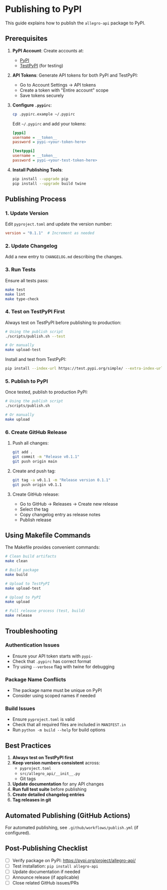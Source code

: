 # Publishing to PyPI

This guide explains how to publish the `allegro-api` package to PyPI.

## Prerequisites

1. **PyPI Account**: Create accounts at:
   - [PyPI](https://pypi.org/account/register/)
   - [TestPyPI](https://test.pypi.org/account/register/) (for testing)

2. **API Tokens**: Generate API tokens for both PyPI and TestPyPI:
   - Go to Account Settings → API tokens
   - Create a token with "Entire account" scope
   - Save tokens securely

3. **Configure `.pypirc`**:
   ```bash
   cp .pypirc.example ~/.pypirc
   ```
   Edit `~/.pypirc` and add your tokens:
   ```ini
   [pypi]
   username = __token__
   password = pypi-<your-token-here>
   
   [testpypi]
   username = __token__
   password = pypi-<your-test-token-here>
   ```

4. **Install Publishing Tools**:
   ```bash
   pip install --upgrade pip
   pip install --upgrade build twine
   ```

## Publishing Process

### 1. Update Version

Edit `pyproject.toml` and update the version number:
```toml
version = "0.1.1"  # Increment as needed
```

### 2. Update Changelog

Add a new entry to `CHANGELOG.md` describing the changes.

### 3. Run Tests

Ensure all tests pass:
```bash
make test
make lint
make type-check
```

### 4. Test on TestPyPI First

Always test on TestPyPI before publishing to production:

```bash
# Using the publish script
./scripts/publish.sh --test

# Or manually
make upload-test
```

Install and test from TestPyPI:
```bash
pip install --index-url https://test.pypi.org/simple/ --extra-index-url https://pypi.org/simple/ allegro-api
```

### 5. Publish to PyPI

Once tested, publish to production PyPI:

```bash
# Using the publish script
./scripts/publish.sh

# Or manually
make upload
```

### 6. Create GitHub Release

1. Push all changes:
   ```bash
   git add .
   git commit -m "Release v0.1.1"
   git push origin main
   ```

2. Create and push tag:
   ```bash
   git tag -a v0.1.1 -m "Release version 0.1.1"
   git push origin v0.1.1
   ```

3. Create GitHub release:
   - Go to GitHub → Releases → Create new release
   - Select the tag
   - Copy changelog entry as release notes
   - Publish release

## Using Makefile Commands

The Makefile provides convenient commands:

```bash
# Clean build artifacts
make clean

# Build package
make build

# Upload to TestPyPI
make upload-test

# Upload to PyPI
make upload

# Full release process (test, build)
make release
```

## Troubleshooting

### Authentication Issues
- Ensure your API token starts with `pypi-`
- Check that `.pypirc` has correct format
- Try using `--verbose` flag with twine for debugging

### Package Name Conflicts
- The package name must be unique on PyPI
- Consider using scoped names if needed

### Build Issues
- Ensure `pyproject.toml` is valid
- Check that all required files are included in `MANIFEST.in`
- Run `python -m build --help` for build options

## Best Practices

1. **Always test on TestPyPI first**
2. **Keep version numbers consistent** across:
   - `pyproject.toml`
   - `src/allegro_api/__init__.py`
   - Git tags
3. **Update documentation** for any API changes
4. **Run full test suite** before publishing
5. **Create detailed changelog entries**
6. **Tag releases in git**

## Automated Publishing (GitHub Actions)

For automated publishing, see `.github/workflows/publish.yml` (if configured).

## Post-Publishing Checklist

- [ ] Verify package on PyPI: https://pypi.org/project/allegro-api/
- [ ] Test installation: `pip install allegro-api`
- [ ] Update documentation if needed
- [ ] Announce release (if applicable)
- [ ] Close related GitHub issues/PRs